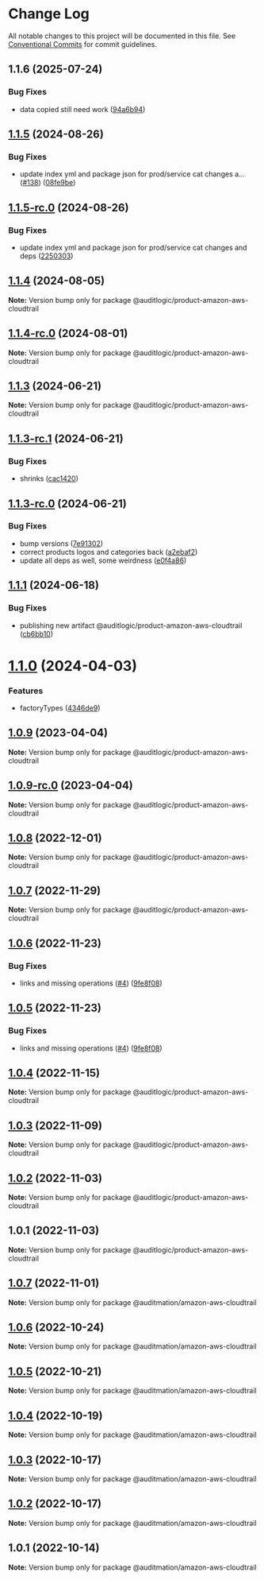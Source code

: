 # Change Log

All notable changes to this project will be documented in this file.
See [Conventional Commits](https://conventionalcommits.org) for commit guidelines.

## 1.1.6 (2025-07-24)


### Bug Fixes

* data copied still need work ([94a6b94](https://github.com/zerobias-org/product/commit/94a6b942fb0516367548599d739529536132755a))





## [1.1.5](https://github.com/auditlogic/product/compare/@auditlogic/product-amazon-aws-cloudtrail@1.1.4...@auditlogic/product-amazon-aws-cloudtrail@1.1.5) (2024-08-26)


### Bug Fixes

* update index yml and package json for prod/service cat changes a… ([#138](https://github.com/auditlogic/product/issues/138)) ([08fe9be](https://github.com/auditlogic/product/commit/08fe9beb1c8457462a19bc69caa02e6212d97e1a))





## [1.1.5-rc.0](https://github.com/auditlogic/product/compare/@auditlogic/product-amazon-aws-cloudtrail@1.1.4...@auditlogic/product-amazon-aws-cloudtrail@1.1.5-rc.0) (2024-08-26)


### Bug Fixes

* update index yml and package json for prod/service cat changes and deps ([2250303](https://github.com/auditlogic/product/commit/225030363a363608240135b7ebed386b28f01e4b))





## [1.1.4](https://github.com/auditlogic/product/compare/@auditlogic/product-amazon-aws-cloudtrail@1.1.3...@auditlogic/product-amazon-aws-cloudtrail@1.1.4) (2024-08-05)

**Note:** Version bump only for package @auditlogic/product-amazon-aws-cloudtrail





## [1.1.4-rc.0](https://github.com/auditlogic/product/compare/@auditlogic/product-amazon-aws-cloudtrail@1.1.3...@auditlogic/product-amazon-aws-cloudtrail@1.1.4-rc.0) (2024-08-01)

**Note:** Version bump only for package @auditlogic/product-amazon-aws-cloudtrail





## [1.1.3](https://github.com/auditlogic/product/compare/@auditlogic/product-amazon-aws-cloudtrail@1.1.3-rc.1...@auditlogic/product-amazon-aws-cloudtrail@1.1.3) (2024-06-21)

**Note:** Version bump only for package @auditlogic/product-amazon-aws-cloudtrail





## [1.1.3-rc.1](https://github.com/auditlogic/product/compare/@auditlogic/product-amazon-aws-cloudtrail@1.1.3-rc.0...@auditlogic/product-amazon-aws-cloudtrail@1.1.3-rc.1) (2024-06-21)


### Bug Fixes

* shrinks ([cac1420](https://github.com/auditlogic/product/commit/cac14200fefcd8183ab69fe89a47bd3f70f563e9))





## [1.1.3-rc.0](https://github.com/auditlogic/product/compare/@auditlogic/product-amazon-aws-cloudtrail@1.1.1...@auditlogic/product-amazon-aws-cloudtrail@1.1.3-rc.0) (2024-06-21)


### Bug Fixes

* bump versions ([7e91302](https://github.com/auditlogic/product/commit/7e913023b8b312150ed7762c32fbbe616be71de5))
* correct products logos and categories back ([a2ebaf2](https://github.com/auditlogic/product/commit/a2ebaf2efe8e232e6ff22c774c456048771f9469))
* update all deps as well, some weirdness ([e0f4a86](https://github.com/auditlogic/product/commit/e0f4a864714e2d3de6bbf3da014d5312fe53be2f))





## [1.1.1](https://github.com/auditlogic/product/compare/@auditlogic/product-amazon-aws-cloudtrail@1.1.0...@auditlogic/product-amazon-aws-cloudtrail@1.1.1) (2024-06-18)


### Bug Fixes

* publishing new artifact @auditlogic/product-amazon-aws-cloudtrail ([cb6bb10](https://github.com/auditlogic/product/commit/cb6bb101908c9e4be313038b308cd0d4f629e5e1))





# [1.1.0](https://github.com/auditlogic/product/compare/@auditlogic/product-amazon-aws-cloudtrail@1.0.9...@auditlogic/product-amazon-aws-cloudtrail@1.1.0) (2024-04-03)


### Features

* factoryTypes ([4346de9](https://github.com/auditlogic/product/commit/4346de92693aee892fccf725338ffc7b80ab182b))





## [1.0.9](https://github.com/auditlogic/product/compare/@auditlogic/product-amazon-aws-cloudtrail@1.0.8...@auditlogic/product-amazon-aws-cloudtrail@1.0.9) (2023-04-04)

**Note:** Version bump only for package @auditlogic/product-amazon-aws-cloudtrail





## [1.0.9-rc.0](https://github.com/auditlogic/product/compare/@auditlogic/product-amazon-aws-cloudtrail@1.0.8...@auditlogic/product-amazon-aws-cloudtrail@1.0.9-rc.0) (2023-04-04)

**Note:** Version bump only for package @auditlogic/product-amazon-aws-cloudtrail





## [1.0.8](https://github.com/auditlogic/product/compare/@auditlogic/product-amazon-aws-cloudtrail@1.0.7...@auditlogic/product-amazon-aws-cloudtrail@1.0.8) (2022-12-01)

**Note:** Version bump only for package @auditlogic/product-amazon-aws-cloudtrail





## [1.0.7](https://github.com/auditlogic/product/compare/@auditlogic/product-amazon-aws-cloudtrail@1.0.6...@auditlogic/product-amazon-aws-cloudtrail@1.0.7) (2022-11-29)

**Note:** Version bump only for package @auditlogic/product-amazon-aws-cloudtrail





## [1.0.6](https://github.com/auditlogic/product/compare/@auditlogic/product-amazon-aws-cloudtrail@1.0.4...@auditlogic/product-amazon-aws-cloudtrail@1.0.6) (2022-11-23)


### Bug Fixes

* links and missing operations ([#4](https://github.com/auditlogic/product/issues/4)) ([9fe8f08](https://github.com/auditlogic/product/commit/9fe8f08fe7c57fdb79f991ac35bd6ac2e7dcad38))





## [1.0.5](https://github.com/auditlogic/product/compare/@auditlogic/product-amazon-aws-cloudtrail@1.0.4...@auditlogic/product-amazon-aws-cloudtrail@1.0.5) (2022-11-23)


### Bug Fixes

* links and missing operations ([#4](https://github.com/auditlogic/product/issues/4)) ([9fe8f08](https://github.com/auditlogic/product/commit/9fe8f08fe7c57fdb79f991ac35bd6ac2e7dcad38))





## [1.0.4](https://github.com/auditlogic/product/compare/@auditlogic/product-amazon-aws-cloudtrail@1.0.3...@auditlogic/product-amazon-aws-cloudtrail@1.0.4) (2022-11-15)

**Note:** Version bump only for package @auditlogic/product-amazon-aws-cloudtrail





## [1.0.3](https://github.com/auditlogic/product/compare/@auditlogic/product-amazon-aws-cloudtrail@1.0.2...@auditlogic/product-amazon-aws-cloudtrail@1.0.3) (2022-11-09)

**Note:** Version bump only for package @auditlogic/product-amazon-aws-cloudtrail





## [1.0.2](https://github.com/auditlogic/product/compare/@auditlogic/product-amazon-aws-cloudtrail@1.0.1...@auditlogic/product-amazon-aws-cloudtrail@1.0.2) (2022-11-03)

**Note:** Version bump only for package @auditlogic/product-amazon-aws-cloudtrail





## 1.0.1 (2022-11-03)

**Note:** Version bump only for package @auditlogic/product-amazon-aws-cloudtrail





## [1.0.7](https://github.com/auditmation/store-content/compare/@auditmation/amazon-aws-cloudtrail@1.0.6...@auditmation/amazon-aws-cloudtrail@1.0.7) (2022-11-01)

**Note:** Version bump only for package @auditmation/amazon-aws-cloudtrail





## [1.0.6](https://github.com/auditmation/store-content/compare/@auditmation/amazon-aws-cloudtrail@1.0.5...@auditmation/amazon-aws-cloudtrail@1.0.6) (2022-10-24)

**Note:** Version bump only for package @auditmation/amazon-aws-cloudtrail





## [1.0.5](https://github.com/auditmation/store-content/compare/@auditmation/amazon-aws-cloudtrail@1.0.4...@auditmation/amazon-aws-cloudtrail@1.0.5) (2022-10-21)

**Note:** Version bump only for package @auditmation/amazon-aws-cloudtrail





## [1.0.4](https://github.com/auditmation/store-content/compare/@auditmation/amazon-aws-cloudtrail@1.0.3...@auditmation/amazon-aws-cloudtrail@1.0.4) (2022-10-19)

**Note:** Version bump only for package @auditmation/amazon-aws-cloudtrail





## [1.0.3](https://github.com/auditmation/store-content/compare/@auditmation/amazon-aws-cloudtrail@1.0.2...@auditmation/amazon-aws-cloudtrail@1.0.3) (2022-10-17)

**Note:** Version bump only for package @auditmation/amazon-aws-cloudtrail





## [1.0.2](https://github.com/auditmation/store-content/compare/@auditmation/amazon-aws-cloudtrail@1.0.1...@auditmation/amazon-aws-cloudtrail@1.0.2) (2022-10-17)

**Note:** Version bump only for package @auditmation/amazon-aws-cloudtrail





## 1.0.1 (2022-10-14)

**Note:** Version bump only for package @auditmation/amazon-aws-cloudtrail
